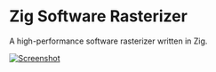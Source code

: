 # Zig Software Rasterizer

A high-performance software rasterizer written in Zig.

[![Screenshot](https://mq32.de/public/8df8a8f4e28e3d29f8c78d6ef69f0c4dffebfd0a.png)](https://mq32.de/public/softren-07.mp4)


